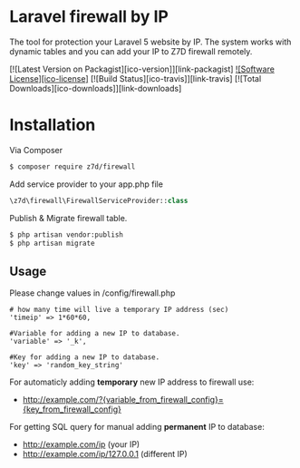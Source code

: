 # Laravel firewall by IP
The tool for protection your Laravel 5 website by IP. The system works with dynamic tables and you can add your IP to Z7D firewall remotely.

[![Latest Version on Packagist][ico-version]][link-packagist]
[![Software License][ico-license]](LICENSE.md)
[![Build Status][ico-travis]][link-travis]
[![Total Downloads][ico-downloads]][link-downloads]

# Installation

Via Composer

``` bash
$ composer require z7d/firewall
```

Add service provider to your app.php file

``` php
\z7d\firewall\FirewallServiceProvider::class
```

Publish & Migrate firewall table.
``` bash
$ php artisan vendor:publish
$ php artisan migrate
```
## Usage

Please change values in /config/firewall.php

    # how many time will live a temporary IP address (sec)
    'timeip' => 1*60*60,

    #Variable for adding a new IP to database.
    'variable' => '_k',
    
    #Key for adding a new IP to database.
    'key' => 'random_key_string'



For automaticly adding <b>temporary</b> new IP address to firewall use:
 - http://example.com/?{variable_from_firewall_config}={key_from_firewall_config}

For getting SQL query for manual adding <b>permanent</b> IP to database:
 - http://example.com/ip (your IP)
 - http://example.com/ip/127.0.0.1 (different IP)
 


